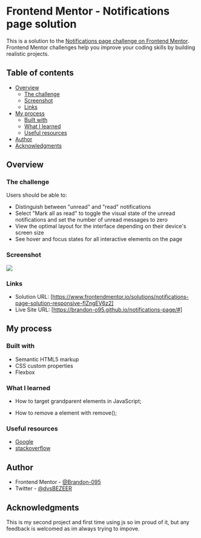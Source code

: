 # Frontend Mentor - Notifications page solution

This is a solution to the [Notifications page challenge on Frontend Mentor](https://www.frontendmentor.io/challenges/notifications-page-DqK5QAmKbC). Frontend Mentor challenges help you improve your coding skills by building realistic projects.

## Table of contents

- [Overview](#overview)
  - [The challenge](#the-challenge)
  - [Screenshot](#screenshot)
  - [Links](#links)
- [My process](#my-process)
  - [Built with](#built-with)
  - [What I learned](#what-i-learned)
  - [Useful resources](#useful-resources)
- [Author](#author)
- [Acknowledgments](#acknowledgments)

## Overview

### The challenge

Users should be able to:

- Distinguish between "unread" and "read" notifications
- Select "Mark all as read" to toggle the visual state of the unread notifications and set the number of unread messages to zero
- View the optimal layout for the interface depending on their device's screen size
- See hover and focus states for all interactive elements on the page

### Screenshot

![](/notifications-page/notifications-page/design/desktop-preview.jpg)

### Links

- Solution URL: [https://www.frontendmentor.io/solutions/notifications-page-solution-responsive-flZngEV6z2]
- Live Site URL: [https://brandon-o95.github.io/notifications-page/#]

## My process

### Built with

- Semantic HTML5 markup
- CSS custom properties
- Flexbox

### What I learned

- How to target grandparent elements in JavaScript;

- How to remove a element with remove();

### Useful resources

- [Google](http://www.google.com)
- [stackoverflow](https://stackoverflow.com)

## Author

- Frontend Mentor - [@Brandon-095](https://www.frontendmentor.io/profile/Brandon-095)
- Twitter - [@dvsBEZEER](https://www.twitter.com/dvsBEZEER)

## Acknowledgments

This is my second project and first time using js so im proud of it, but any feedback is welcomed as im always trying to impove.
